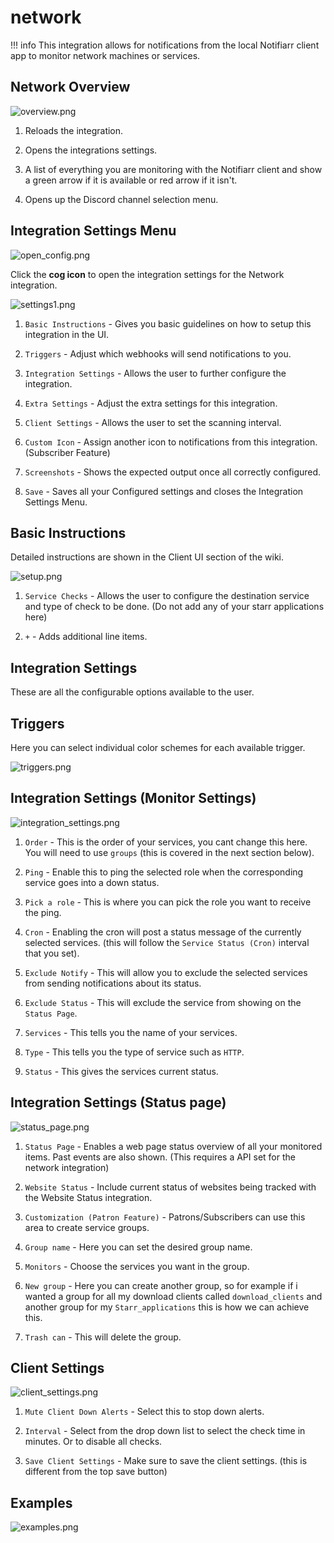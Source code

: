 # network

!!! info
    This integration allows for notifications from the local Notifiarr client app to monitor network machines or services.

## Network Overview

![overview.png](../../assets/screenshots/integrations/network/overview.png)

1. Reloads the integration.

2. Opens the integrations settings.

3. A list of everything you are monitoring with the Notifiarr client and show a green arrow if it is available or red arrow if it isn't.

4. Opens up the Discord channel selection menu.

## Integration Settings Menu

![open_config.png](../../assets/screenshots/integrations/network/open_config.png)

Click the **cog icon** to open the integration settings for the Network integration.

![settings1.png](../../assets/screenshots/integrations/network/settings1.png)

1. `Basic Instructions` - Gives you basic guidelines on how to setup this integration in the UI.

2. `Triggers` - Adjust which webhooks will send notifications to you.

3. `Integration Settings` - Allows the user to further configure the integration.

4. `Extra Settings` - Adjust the extra settings for this integration.

5. `Client Settings` - Allows the user to set the scanning interval.

6. `Custom Icon` - Assign another icon to notifications from this integration. (Subscriber Feature)

7. `Screenshots` - Shows the expected output once all correctly configured.

8. `Save` - Saves all your Configured settings and closes the Integration Settings Menu.

## Basic Instructions

Detailed instructions are shown in the Client UI section of the wiki.

![setup.png](../../assets/screenshots/integrations/network/setup.png)

1. `Service Checks` - Allows the user to configure the destination service and type of check to be done. (Do not add any of your starr applications here)

2. `+` - Adds additional line items.

## Integration Settings

These are all the configurable options available to the user.

## Triggers

Here you can select individual color schemes for each available trigger.

![triggers.png](../../assets/screenshots/integrations/network/triggers.png)

## Integration Settings (Monitor Settings)

![integration_settings.png](../../assets/screenshots/integrations/network/integration_settings.png)

1. `Order` - This is the order of your services, you cant change this here. You will need to use `groups` (this is covered in the next section below).

2. `Ping` - Enable this to ping the selected role when the corresponding service goes into a down status.

3. `Pick a role` - This is where you can pick the role you want to receive the ping.

4. `Cron` - Enabling the cron will post a status message of the currently selected services. (this will follow the `Service Status (Cron)` interval that you set).

5. `Exclude Notify` - This will allow you to exclude the selected services from sending notifications about its status.

6. `Exclude Status` - This will exclude the service from showing on the `Status Page`.

7. `Services` - This tells you the name of your services.

8. `Type` - This tells you the type of service such as `HTTP`.

9. `Status` - This gives the services current status.

## Integration Settings (Status page)

![status_page.png](../../assets/screenshots/integrations/network/status_page.png)

1. `Status Page` - Enables a web page status overview of all your monitored items. Past events are also shown. (This requires a API set for the network integration)

2. `Website Status` - Include current status of websites being tracked with the Website Status integration.

3. `Customization (Patron Feature)` - Patrons/Subscribers can use this area to create service groups.

4. `Group name` - Here you can set the desired group name.

5. `Monitors` - Choose the services you want in the group.

6. `New group` - Here you can create another group, so for example if i wanted a group for all my download clients called `download_clients` and another group for my `Starr_applications` this is how we can achieve this.

7. `Trash can` - This will delete the group.

## Client Settings

![client_settings.png](../../assets/screenshots/integrations/network/client_settings.png)

1. `Mute Client Down Alerts` - Select this to stop down alerts.

2. `Interval` - Select from the drop down list to select the check time in minutes. Or to disable all checks.

3. `Save Client Settings` - Make sure to save the client settings. (this is different from the top save button)

## Examples

![examples.png](../../assets/screenshots/integrations/network/examples.png)
